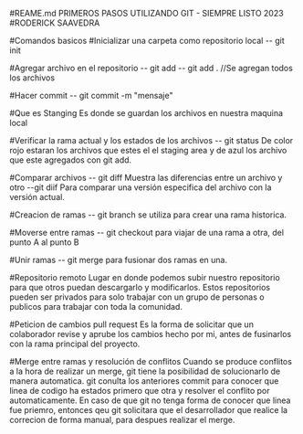 #REAME.md
PRIMEROS PASOS UTILIZANDO GIT - SIEMPRE LISTO 2023
#RODERICK SAAVEDRA

#Comandos basicos
#Inicializar una carpeta como repositorio local
	-- git init

#Agregar archivo en el repositorio
	-- git add <archivo>
	-- git add . //Se agregan todos los archivos

#Hacer commit
	-- git commit -m "mensaje"

#Que es Stanging 
Es donde se guardan los archivos en nuestra maquina local

#Verificar la rama actual y los estados de los archivos
        -- git status
De color rojo estaran los archivos que estes el el staging area
y de azul los archivo que este agregados con git add.

#Comparar archivos 
	-- git diff <archivo>
 Muestra las diferencias entre un archivo y otro
	--git diif <hash><archivo>
Para comparar una versión especifica del archivo con la versión actual.

#Creacion de ramas
	-- git branch <archivo>
se utiliza para crear una rama historica.

#Moverse entre ramas
	-- git checkout <nombre de la rama>
para viajar de una rama a otra, del punto A al punto B

#Unir ramas
	-- git merge <nombre de la rama>
para fusionar dos ramas en una.

#Repositorio remoto
Lugar en donde podemos subir nuestro repositorio para que otros puedan descargarlo y modificarlos.
Estos repositorios pueden ser privados para solo trabajar con un grupo de personas o publicos para trabajar
con toda la comunidad.

#Peticion de cambios pull request
Es la forma de solicitar que un colaborador revise y aprube los cambios hecho por mi, antes de fusinarlos 
con la rama principal del proyecto.

#Merge entre ramas y resolución de conflitos
Cuando se produce conflitos a la hora de realizar un merge, git tiene la posibilidad de solucionarlo de manera 
automatica. git conulta los anteriores commit para conocer que linea de codigo ha estados primero que otra y
resolver el conflito por automaticamente. En caso de que git no tenga forma de conocer que linea fue priemro,
entonces qeu git solicitara que el desarrollador que realice la correcion de forma manual, para despues realizar
el merge.
